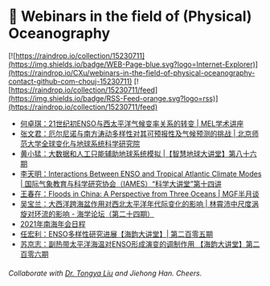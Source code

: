 # 🌊 Webinars in the field of (Physical) Oceanography

[![https://raindrop.io/collection/15230711](https://img.shields.io/badge/WEB-Page-blue.svg?logo=Internet-Explorer)](https://raindrop.io/CXu/webinars-in-the-field-of-physical-oceanography-contact-github-com-chouj-15230711) [![https://raindrop.io/collection/15230711/feed](https://img.shields.io/badge/RSS-Feed-orange.svg?logo=rss)](https://raindrop.io/collection/15230711/feed)

<!-- BLOG-POST-LIST:START -->
- [何卓琪：21世纪初ENSO与西太平洋气候变率关系的转变 | MEL学术讲座](https://mp.weixin.qq.com/s/FA7WAd4rgIKWByPrMEbtlA)
- [张文君：厄尔尼诺与南方涛动多样性对其可预报性及气候预测的挑战 | 北京师范大学全球变化与地球系统科学研究院](http://gcess.bnu.edu.cn/kxyj/kydt/240772.html)
- [黄小猛：大数据和人工只能辅助地球系统模拟 |【智慧地球大讲堂】第八十六期](https://mp.weixin.qq.com/s/vrYgAz8t7NVAkaAfRz7YIw)
- [李天明：Interactions Between ENSO and Tropical Atlantic Climate Modes | 国际气象教育与科学研究协会（IAMES）“科学大讲堂”第十四讲](https://bulletin.nuist.edu.cn/2021/1025/c1087a184451/page.htm)
- [王春在：Floods in China: A Perspective from Three Oceans | MGF半月谈](https://mp.weixin.qq.com/s/JPL3wTS_SZR6GhNke9DzWg)
- [吴宝兰：大西洋跨海盆作用对西北太平洋年代际变化的影响 | 林霄沛中尺度涡旋对环流的影响 - 海学论坛（第二十四期）](https://mp.weixin.qq.com/s/HMQ6n7LvCWgXIK0-V8I1eQ)
- [2021年南海年会日程](https://mp.weixin.qq.com/s/O-PvHtqFd-oPYUv-wrN21A)
- [任宏利：ENSO多样性研究进展【海韵大讲堂】| 第二百零五期](https://mp.weixin.qq.com/s/sm8kzf8zqOjhoZmsbnsh6A)
- [苏京志：副热带太平洋海温对ENSO形成演变的调制作用 【海韵大讲堂】第二百零六期](https://mp.weixin.qq.com/s/539sW2d_5z9SCnaon0M0Yw)
<!-- BLOG-POST-LIST:END -->

###### Collaborate with [Dr. Tongya Liu](https://liutongya.github.io/) and Jiehong Han. Cheers.
